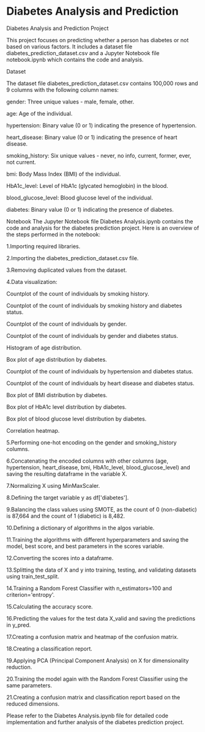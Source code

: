 # Diabetes Analysis and Prediction

Diabetes Analysis and Prediction Project

This project focuses on predicting whether a person has diabetes or not based on various factors. It includes a dataset file diabetes_prediction_dataset.csv and a Jupyter Notebook file notebook.ipynb which contains the code and analysis.

Dataset

The dataset file diabetes_prediction_dataset.csv contains 100,000 rows and 9 columns with the following column names:

gender: Three unique values - male, female, other.

age: Age of the individual.

hypertension: Binary value (0 or 1) indicating the presence of hypertension.

heart_disease: Binary value (0 or 1) indicating the presence of heart disease.

smoking_history: Six unique values - never, no info, current, former, ever, not current.

bmi: Body Mass Index (BMI) of the individual.

HbA1c_level: Level of HbA1c (glycated hemoglobin) in the blood.

blood_glucose_level: Blood glucose level of the individual.

diabetes: Binary value (0 or 1) indicating the presence of diabetes.

Notebook
The Jupyter Notebook file Diabetes Analysis.ipynb contains the code and analysis for the diabetes prediction project. Here is an overview of the steps performed in the notebook:

1.Importing required libraries.

2.Importing the diabetes_prediction_dataset.csv file.

3.Removing duplicated values from the dataset.

4.Data visualization:

Countplot of the count of individuals by smoking history.

Countplot of the count of individuals by smoking history and diabetes status.

Countplot of the count of individuals by gender.

Countplot of the count of individuals by gender and diabetes status.

Histogram of age distribution.

Box plot of age distribution by diabetes.

Countplot of the count of individuals by hypertension and diabetes status.

Countplot of the count of individuals by heart disease and diabetes status.

Box plot of BMI distribution by diabetes.

Box plot of HbA1c level distribution by diabetes.

Box plot of blood glucose level distribution by diabetes.

Correlation heatmap.

5.Performing one-hot encoding on the gender and smoking_history columns.

6.Concatenating the encoded columns with other columns (age, hypertension, heart_disease, bmi, HbA1c_level, blood_glucose_level) and saving the resulting dataframe in the variable X.

7.Normalizing X using MinMaxScaler.

8.Defining the target variable y as df['diabetes'].

9.Balancing the class values using SMOTE, as the count of 0 (non-diabetic) is 87,664 and the count of 1 (diabetic) is 8,482.

10.Defining a dictionary of algorithms in the algos variable.

11.Training the algorithms with different hyperparameters and saving the model, best score, and best parameters in the scores variable.

12.Converting the scores into a dataframe.

13.Splitting the data of X and y into training, testing, and validating datasets using train_test_split.

14.Training a Random Forest Classifier with n_estimators=100 and criterion='entropy'.

15.Calculating the accuracy score.

16.Predicting the values for the test data X_valid and saving the predictions in y_pred.

17.Creating a confusion matrix and heatmap of the confusion matrix.

18.Creating a classification report.

19.Applying PCA (Principal Component Analysis) on X for dimensionality reduction.

20.Training the model again with the Random Forest Classifier using the same parameters.

21.Creating a confusion matrix and classification report based on the reduced dimensions.

Please refer to the Diabetes Analysis.ipynb file for detailed code implementation and further analysis of the diabetes prediction project.
